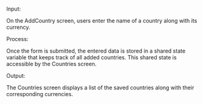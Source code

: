 Input: 

On the AddCountry screen, users enter the name of a country along with its currency.

Process: 

Once the form is submitted, the entered data is stored in a shared state variable that keeps track of all added countries. This shared state is accessible by the Countries screen.

Output: 

The Countries screen displays a list of the saved countries along with their corresponding currencies.